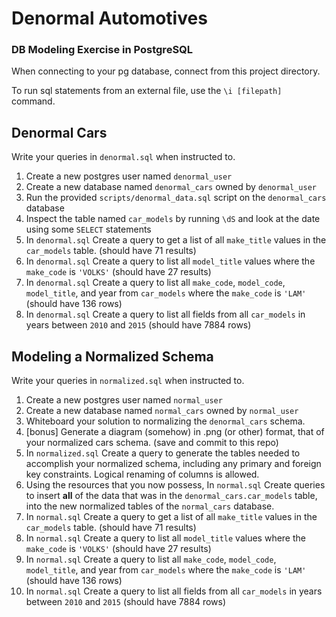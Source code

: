 # Denormal Automotives

### DB Modeling Exercise in PostgreSQL

When connecting to your pg database, connect from this project directory.

To run sql statements from an external file, use the `\i [filepath]` command.

## Denormal Cars

Write your queries in `denormal.sql` when instructed to.

1. Create a new postgres user named `denormal_user`
1. Create a new database named `denormal_cars` owned by `denormal_user`
1. Run the provided `scripts/denormal_data.sql` script on the `denormal_cars` database
1. Inspect the table named `car_models` by running `\dS` and look at the date using some `SELECT` statements
1. In `denormal.sql` Create a query to get a list of all `make_title` values in the `car_models` table. (should have 71 results)
1. In `denormal.sql` Create a query to list all `model_title` values where the `make_code` is `'VOLKS'` (should have 27 results)
1. In `denormal.sql` Create a query to list all `make_code`, `model_code`, `model_title`, and year from `car_models` where the `make_code` is `'LAM'` (should have 136 rows)
1. In `denormal.sql` Create a query to list all fields from all `car_models` in years between `2010` and `2015` (should have 7884 rows)


## Modeling a Normalized Schema

Write your queries in `normalized.sql` when instructed to.

1. Create a new postgres user named `normal_user`
1. Create a new database named `normal_cars` owned by `normal_user`
1. Whiteboard your solution to normalizing the `denormal_cars` schema.
1. [bonus] Generate a diagram (somehow) in .png (or other) format, that of your normalized cars schema. (save and commit to this repo)
1. In `normalized.sql` Create a query to generate the tables needed to accomplish your normalized schema, including any primary and foreign key constraints. Logical renaming of columns is allowed.
1. Using the resources that you now possess, In `normal.sql` Create queries to insert **all** of the data that was in the `denormal_cars.car_models` table, into the new normalized tables of the `normal_cars` database.
1. In `normal.sql` Create a query to get a list of all `make_title` values in the `car_models` table. (should have 71 results)
1. In `normal.sql` Create a query to list all `model_title` values where the `make_code` is `'VOLKS'` (should have 27 results)
1. In `normal.sql` Create a query to list all `make_code`, `model_code`, `model_title`, and year from `car_models` where the `make_code` is `'LAM'` (should have 136 rows)
1. In `normal.sql` Create a query to list all fields from all `car_models` in years between `2010` and `2015` (should have 7884 rows)
